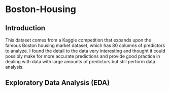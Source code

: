 # Boston-Housing

## Introduction

This dataset comes from a Kaggle competition that expands upon the famous Boston housing market dataset, which has 80 columns of predictors to analyze. I found the detail to the data very interesting and thought it could possibly make for more accurate predictions and provide good practice in dealing with data with large amounts of predictors but still perform data analysis. 

## Exploratory Data Analysis (EDA)

